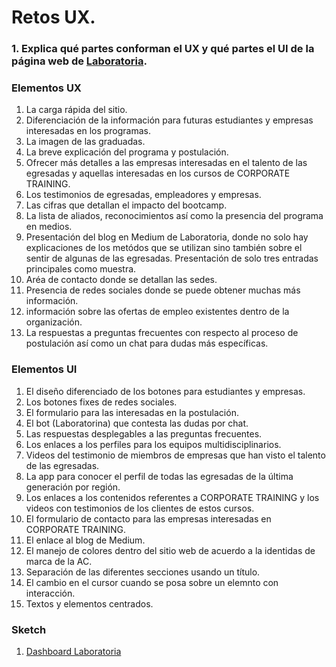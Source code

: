 # Retos UX.

### 1. Explica qué partes conforman el UX y qué partes el UI de la página web de [Laboratoria](http://www.laboratoria.la/).

### Elementos UX
1. La carga rápida del sitio.
2. Diferenciación de la información para futuras estudiantes y empresas interesadas en los programas.
3. La imagen de las graduadas.
4. La breve explicación del programa y postulación.
5. Ofrecer más detalles a las empresas interesadas en el talento de las egresadas y aquellas interesadas en los cursos de CORPORATE TRAINING.
6. Los testimonios de egresadas, empleadores y empresas.
7. Las cifras que detallan el impacto del bootcamp.
8. La lista de aliados, reconocimientos así como la presencia del programa en medios.
9. Presentación del blog en Medium de Laboratoria, donde no solo hay explicaciones de los metódos que se utilizan sino también sobre el sentir de algunas de las egresadas. Presentación de solo tres entradas principales como muestra.
10. Aréa de contacto donde se detallan las sedes.
11. Presencia de redes sociales donde se puede obtener muchas más información.
12. información sobre las ofertas de empleo existentes dentro de la organización.
13. La respuestas a preguntas frecuentes con respecto al proceso de postulación así como un chat para dudas más específicas.

### Elementos UI
1. El diseño diferenciado de los botones para estudiantes y empresas.
2. Los botones fixes de redes sociales.
3. El formulario para las interesadas en la postulación.
4. El bot (Laboratorina) que contesta las dudas por chat.
5. Las respuestas desplegables a las preguntas frecuentes.
6. Los enlaces a los perfiles para los equipos multidisciplinarios.
7. Videos del testimonio de miembros de empresas que han visto el talento de las egresadas.
8. La app para conocer el perfil de todas las egresadas de la última generación por región.
9. Los enlaces a los contenidos referentes a CORPORATE TRAINING y los videos con testimonios de los clientes de estos cursos.
10. El formulario de contacto para las empresas interesadas en CORPORATE TRAINING.
11. El enlace al blog de Medium.
12. El manejo de colores dentro del sitio web de acuerdo a la identidas de marca de la AC.
13. Separación de las diferentes secciones usando un título.
14. El cambio en el cursor cuando se posa sobre un elemnto con interacción.
15. Textos y elementos centrados.

### Sketch

1. [Dashboard Laboratoria](https://subefotos.com/ver/?dab4344dab0b399de029ef29cc4d3542o.jpg#codigos)
